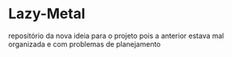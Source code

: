 # Lazy-Metal
repositório da nova ideia para o projeto pois a anterior estava mal organizada e com problemas de planejamento
